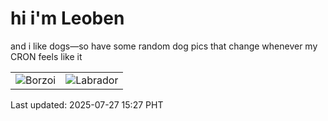 # hi i'm Leoben

and i like dogs—so have some random dog pics that change whenever my CRON feels like it

|  |  |
|--------|----------|
| ![Borzoi](https://random-dog-vercel.vercel.app/api/random-borzoi?v=1753601276) | ![Labrador](https://random-dog-vercel.vercel.app/api/random-labrador?v=1753601276) |

Last updated: 2025-07-27 15:27 PHT
